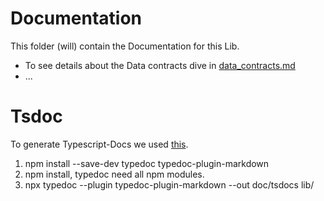 # Documentation
This folder (will) contain the Documentation for this Lib.
- To see details about the Data contracts dive in [data_contracts.md](data_contracts.md)
- ...

# Tsdoc
To generate Typescript-Docs we used [this](https://www.npmjs.com/package/typedoc-plugin-markdown).
1. npm install --save-dev typedoc typedoc-plugin-markdown
2. npm install, typedoc need all npm modules.
3. npx typedoc --plugin typedoc-plugin-markdown --out doc/tsdocs lib/
